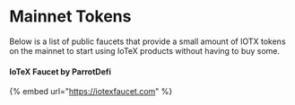 # Mainnet Tokens

Below is a list of public faucets that provide a small amount of IOTX tokens on the mainnet to start using IoTeX products without having to buy some.

#### IoTeX Faucet by ParrotDefi

{% embed url="https://iotexfaucet.com" %}

